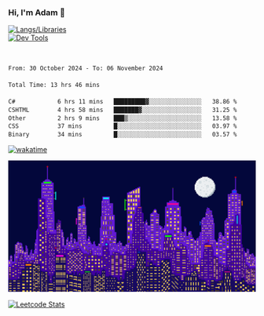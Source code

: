 ### Hi, I'm Adam 👋

[![Langs/Libraries](https://skillicons.dev/icons?i=cs,dotnet,js,css,html,sass,ts,jquery,bootstrap)](https://skillicons.dev)
<br/>
[![Dev Tools](https://skillicons.dev/icons?i=git,github,githubactions,visualstudio)](https://skillicons.dev)

<br/>

<!--START_SECTION:waka-->

```txt
From: 30 October 2024 - To: 06 November 2024

Total Time: 13 hrs 46 mins

C#            6 hrs 11 mins   █████████▓░░░░░░░░░░░░░░░   38.86 %
CSHTML        4 hrs 58 mins   ███████▓░░░░░░░░░░░░░░░░░   31.25 %
Other         2 hrs 9 mins    ███▒░░░░░░░░░░░░░░░░░░░░░   13.58 %
CSS           37 mins         █░░░░░░░░░░░░░░░░░░░░░░░░   03.97 %
Binary        34 mins         █░░░░░░░░░░░░░░░░░░░░░░░░   03.57 %
```

<!--END_SECTION:waka-->

[![wakatime](https://wakatime.com/badge/user/2234bda2-efd3-47c5-8724-79108edfe9aa.svg)](https://wakatime.com/@2234bda2-efd3-47c5-8724-79108edfe9aa)

![Pixelated city at night](./media/city.gif)

[![Leetcode Stats](https://leetcard.jacoblin.cool/cadamsmith?theme=nord)](https://leetcode.com/cadamsmith)
